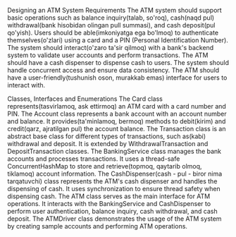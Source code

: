 Designing an ATM System
Requirements
The ATM system should support basic operations such as balance inquiry(talab, so'roq), cash(naqd pul) withdrawal(bank hisobidan olingan pull summasi), and cash deposit(pul qo'yish).
Users should be able(imkoniyatga ega bo'lmoq) to authenticate themselves(o'zlari) using a card and a PIN (Personal Identification Number).
The system should interact(o'zaro ta'sir qilmoq) with a bank's backend system to validate user accounts and perform transactions.
The ATM should have a cash dispenser to dispense cash to users.
The system should handle concurrent access and ensure data consistency.
The ATM should have a user-friendly(tushunish oson, murakkab emas) interface for users to interact with.


Classes, Interfaces and Enumerations
The Card class represents(tasvirlamoq, ask ettirmoq) an ATM card with a card number and PIN.
The Account class represents a bank account with an account number and balance. It provides(ta'minlamoq, bermoq) methods to debit(kirim) and credit(qarz, ajratilgan pul) the account balance.
The Transaction class is an abstract base class for different types of transactions, such as(kabi) withdrawal and deposit. It is extended by WithdrawalTransaction and DepositTransaction classes.
The BankingService class manages the bank accounts and processes transactions. It uses a thread-safe ConcurrentHashMap to store and retrieve(topmoq, qaytarib olmoq, tiklamoq) account information.
The CashDispenser(cash - pul - biror nima tarqatuvchi) class represents the ATM's cash dispenser and handles the dispensing of cash. It uses synchronization to ensure thread safety when dispensing cash.
The ATM class serves as the main interface for ATM operations. It interacts with the BankingService and CashDispenser to perform user authentication, balance inquiry, cash withdrawal, and cash deposit.
The ATMDriver class demonstrates the usage of the ATM system by creating sample accounts and performing ATM operations.
